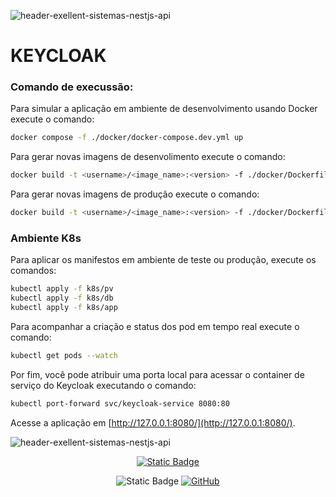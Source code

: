 ![header-exellent-sistemas-nestjs-api](https://github.com/Excellent-Sistemas/assets/blob/master/img/header-git-hub-nestjs-exellent-sistemas.jpg)


# KEYCLOAK

### Comando de execussão:

Para simular a aplicação em ambiente de desenvolvimento usando Docker execute o comando:

```bash
docker compose -f ./docker/docker-compose.dev.yml up
```

Para gerar novas imagens de desenvolimento execute o comando:

```bash
docker build -t <username>/<image_name>:<version> -f ./docker/Dockerfile.dev .
```

Para gerar novas imagens de produção execute o comando:

```bash
docker build -t <username>/<image_name>:<version> -f ./docker/Dockerfile.prod .
```

### Ambiente K8s
Para aplicar os manifestos em ambiente de teste ou produção, execute os comandos:
```bash
kubectl apply -f k8s/pv
kubectl apply -f k8s/db
kubectl apply -f k8s/app
```
Para acompanhar a criação e status dos pod em tempo real execute o comando:
```bash
kubectl get pods --watch 
```
Por fim, você pode atribuir uma porta local para acessar o container de serviço do Keycloak executando o comando:
```bash
kubectl port-forward svc/keycloak-service 8080:80
```
Acesse a aplicação em [http://127.0.0.1:8080/](http://127.0.0.1:8080/).

![header-exellent-sistemas-nestjs-api](https://github.com/Excellent-Sistemas/assets/blob/master/img/footer-github-exellent-sistemas-project.jpg)

<div align="center">

[![Static Badge](https://img.shields.io/badge/Excellent_Sistemas-%23143848?logoColor=white&label=EX&labelColor=black)](https://excellentsistemas.com.br)

![Static Badge](https://img.shields.io/badge/25--01--2024-black) [![GitHub](https://img.shields.io/badge/GitHub-Igor_Lage-blue?style=social&logo=github)](https://github.com/igor-rl) 


</div>

